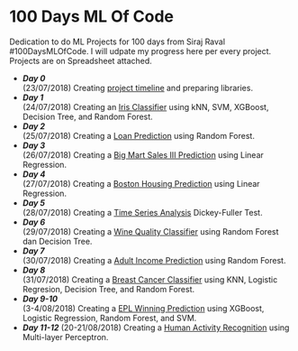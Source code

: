 # 100 Days ML Of Code
Dedication to do ML Projects for 100 days from Siraj Raval #100DaysMLOfCode. I will udpate my progress here per every project. Projects are on Spreadsheet attached.

* ***Day 0***  
(23/07/2018) Creating <a href="https://github.com/hermonjay/100DaysOfMLCode/blob/master/100%20Days%20Projects.ods">project timeline</a> and preparing libraries.
* ***Day 1***  
(24/07/2018) Creating an <a href="https://github.com/hermonjay/iris_classifier">Iris Classifier</a> using kNN, SVM, XGBoost, Decision Tree, and Random Forest.
* ***Day 2***  
(25/07/2018) Creating a <a href="https://github.com/hermonjay/loan_prediction">Loan Prediction</a> using Random Forest.
* ***Day 3***  
(26/07/2018) Creating a <a href="https://github.com/hermonjay/big_mart_sales_iii">Big Mart Sales III Prediction</a> using Linear Regression.
* ***Day 4***  
(27/07/2018) Creating a <a href="https://github.com/hermonjay/boston_housing">Boston Housing Prediction</a> using Linear Regression.
* ***Day 5***  
(28/07/2018) Creating a <a href="https://github.com/hermonjay/time_series_analysis/">Time Series Analysis</a> Dickey-Fuller Test.
* ***Day 6***  
(29/07/2018) Creating a <a href="https://github.com/hermonjay/wine_quality/">Wine Quality Classifier</a> using Random Forest dan Decision Tree.
* ***Day 7***  
(30/07/2018) Creating a <a href="https://github.com/hermonjay/adult_income/">Adult Income Prediction</a> using Random Forest.
* ***Day 8***  
(31/07/2018) Creating a <a href="https://github.com/hermonjay/breast_cancer">Breast Cancer Classifier</a> using KNN, Logistic Regresion, Decision Tree, and Random Forest.
* ***Day 9-10***  
(3-4/08/2018) Creating a <a href="https://github.com/hermonjay/epl_winning_prediction">EPL Winning Prediction</a> using XGBoost, Logistic Regression, Random Forest, and SVM.
* ***Day 11-12***
(20-21/08/2018) Creating a <a href="https://github.com/hermonjay/har">Human Activity Recognition</a> using Multi-layer Perceptron.
